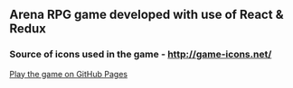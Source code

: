 ## Arena RPG game developed with use of React & Redux

### Source of icons used in the game - http://game-icons.net/

[Play the game on GitHub Pages](https://studnik18.github.io/arena-rpg/)